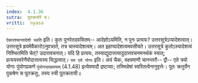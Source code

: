 ```yaml
---
index:  4.1.36
sutra:  पूतक्रतोरै च।
vritti:  nyasa
---
```


`ऐकारश्चान्तादेशो भवति` इति। कुतः पुनरेतदवसितम्-- आदेज्ञोऽयमिति, न पुनः प्रत्ययः? उत्तरसूत्रेऽप्यादेशत्वात्। उत्तरसूत्रे ह्रयमेवैकारोऽनुवत्र्तते, तत्र चास्यादेशत्वम्। अत इहाप्यादेशत्वमवसीयते। उत्तरसूत्रे कुतोऽस्यादेशत्वं निश्चितमिति चेत्? उदात्तवचनात्। यदि हि प्रत्ययः, तस्याद्युदात्तत्वादुदात्तवचनमनर्थकं स्यात्; प्रत्ययस्वरेणैवोदात्तत्वस्य सिद्धत्वात्।
`त्रय एते योगाः` इति। अयं चैकः, वक्ष्यमाणौ चानन्तरौ-- द्वौ-- एते त्रयो योगाः पुंयोगप्रकणे `पुंयोगादाख्यायाम्` (4.1.48) इत्येवमादौ द्रष्टव्याः; तस्मिन्नेषां स्वरितत्वेनानुवृत्तेः। पूतः क्रतुर्येन पुकषेण स पूतक्रतुः, तस्य स्त्री पूतक्रतायी॥
